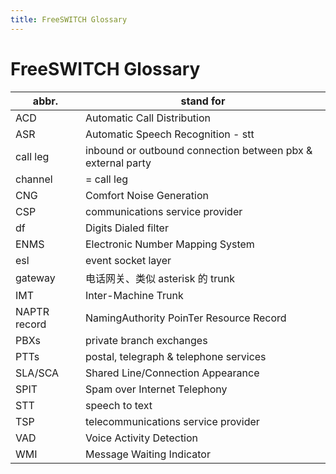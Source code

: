 ```yaml
---
title: FreeSWITCH Glossary
---
```


# FreeSWITCH Glossary

| abbr.        | stand for                                                   |
| ------------ | ----------------------------------------------------------- |
| ACD          | Automatic Call Distribution                                 |
| ASR          | Automatic Speech Recognition - stt                          |
| call leg     | inbound or outbound connection between pbx & external party |
| channel      | = call leg                                                  |
| CNG          | Comfort Noise Generation                                    |
| CSP          | communications service provider                             |
| df           | Digits Dialed filter                                        |
| ENMS         | Electronic Number Mapping System                            |
| esl          | event socket layer                                          |
| gateway      | 电话网关、类似 asterisk 的 trunk                            |
| IMT          | Inter-Machine Trunk                                         |
| NAPTR record | NamingAuthority PoinTer Resource Record                     |
| PBXs         | private branch exchanges                                    |
| PTTs         | postal, telegraph & telephone services                      |
| SLA/SCA      | Shared Line/Connection Appearance                           |
| SPIT         | Spam over Internet Telephony                                |
| STT          | speech to text                                              |
| TSP          | telecommunications service provider                         |
| VAD          | Voice Activity Detection                                    |
| WMI          | Message Waiting Indicator                                   |
